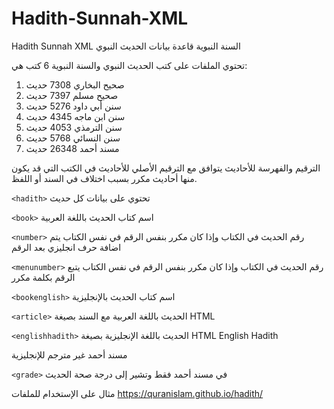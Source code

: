 # Hadith-Sunnah-XML
Hadith Sunnah XML السنة النبوية قاعدة بيانات الحديث النبوي

تحتوي الملفات على كتب الحديث النبوي والسنة النبوية 6 كتب هي:

1. صحيح البخاري 7308 حديث
2. صحيح مسلم 7397 حديث
3. سنن أبي داود 5276 حديث
4. سنن ابن ماجه 4345 حديث
5. سنن الترمذي 4053 حديث
6. سنن النسائي 5768 حديث
7. مسند أحمد 26348 حديث

الترقيم والفهرسة للأحاديث يتوافق مع الترقيم الأصلي للأحاديث في الكتب التي قد يكون منها أحاديث مكرر بسبب اختلاف في السند أو اللفظ.

`<hadith>` تحتوي على بيانات كل حديث

`<book>` اسم كتاب الحديث باللغة العربية

`<number>` رقم الحديث في الكتاب وإذا كان مكرر بنفس الرقم في نفس الكتاب يتم اضافة حرف انجليزي بعد الرقم

`<menunumber>` رقم الحديث في الكتاب وإذا كان مكرر بنفس الرقم في نفس الكتاب يتبع الرقم بكلمة مكرر

`<bookenglish>` اسم كتاب الحديث بالإنجليزية

`<article>` الحديث باللغة العربية مع السند بصيغة HTML

`<englishhadith>` الحديث باللغة الإنجليزية بصيغة HTML English Hadith

مسند أحمد غير مترجم للإنجليزية

`<grade>` في مسند أحمد فقط وتشير إلى درجة صحة الحديث

مثال على الإستخدام للملفات https://quranislam.github.io/hadith/
